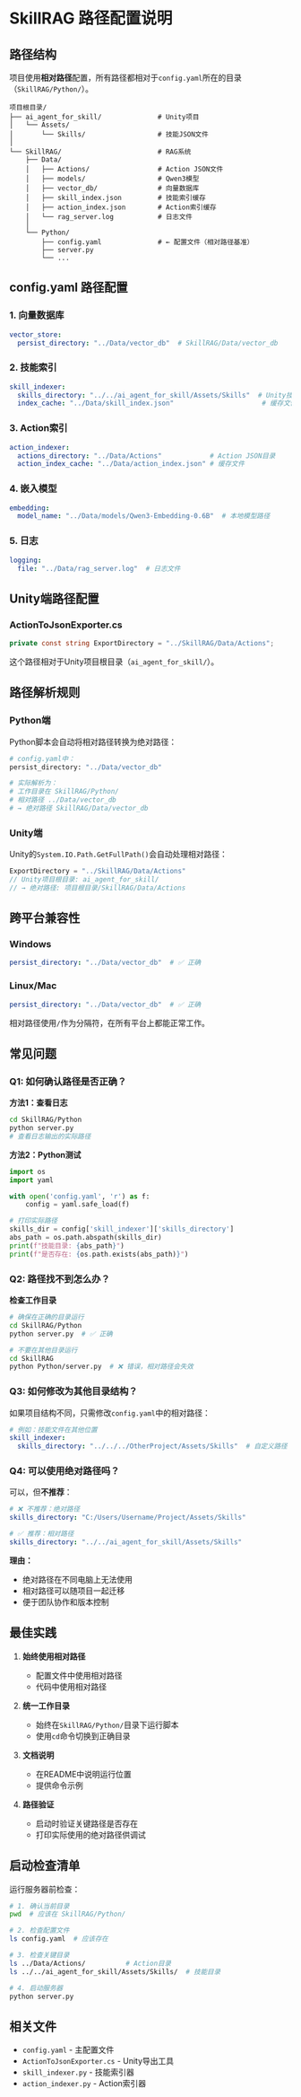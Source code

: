 # SkillRAG 路径配置说明

## 路径结构

项目使用**相对路径**配置，所有路径都相对于`config.yaml`所在的目录（`SkillRAG/Python/`）。

```
项目根目录/
├── ai_agent_for_skill/              # Unity项目
│   └── Assets/
│       └── Skills/                  # 技能JSON文件
│
└── SkillRAG/                        # RAG系统
    ├── Data/
    │   ├── Actions/                 # Action JSON文件
    │   ├── models/                  # Qwen3模型
    │   ├── vector_db/               # 向量数据库
    │   ├── skill_index.json         # 技能索引缓存
    │   ├── action_index.json        # Action索引缓存
    │   └── rag_server.log           # 日志文件
    │
    └── Python/
        ├── config.yaml              # ← 配置文件（相对路径基准）
        ├── server.py
        └── ...
```

## config.yaml 路径配置

### 1. 向量数据库
```yaml
vector_store:
  persist_directory: "../Data/vector_db"  # SkillRAG/Data/vector_db
```

### 2. 技能索引
```yaml
skill_indexer:
  skills_directory: "../../ai_agent_for_skill/Assets/Skills"  # Unity技能目录
  index_cache: "../Data/skill_index.json"                      # 缓存文件
```

### 3. Action索引
```yaml
action_indexer:
  actions_directory: "../Data/Actions"            # Action JSON目录
  action_index_cache: "../Data/action_index.json" # 缓存文件
```

### 4. 嵌入模型
```yaml
embedding:
  model_name: "../Data/models/Qwen3-Embedding-0.6B"  # 本地模型路径
```

### 5. 日志
```yaml
logging:
  file: "../Data/rag_server.log"  # 日志文件
```

## Unity端路径配置

### ActionToJsonExporter.cs
```csharp
private const string ExportDirectory = "../SkillRAG/Data/Actions";
```

这个路径相对于Unity项目根目录（`ai_agent_for_skill/`）。

## 路径解析规则

### Python端
Python脚本会自动将相对路径转换为绝对路径：

```python
# config.yaml中：
persist_directory: "../Data/vector_db"

# 实际解析为：
# 工作目录在 SkillRAG/Python/
# 相对路径 ../Data/vector_db
# → 绝对路径 SkillRAG/Data/vector_db
```

### Unity端
Unity的`System.IO.Path.GetFullPath()`会自动处理相对路径：

```csharp
ExportDirectory = "../SkillRAG/Data/Actions"
// Unity项目根目录: ai_agent_for_skill/
// → 绝对路径: 项目根目录/SkillRAG/Data/Actions
```

## 跨平台兼容性

### Windows
```yaml
persist_directory: "../Data/vector_db"  # ✅ 正确
```

### Linux/Mac
```yaml
persist_directory: "../Data/vector_db"  # ✅ 正确
```

相对路径使用`/`作为分隔符，在所有平台上都能正常工作。

## 常见问题

### Q1: 如何确认路径是否正确？

**方法1：查看日志**
```bash
cd SkillRAG/Python
python server.py
# 查看日志输出的实际路径
```

**方法2：Python测试**
```python
import os
import yaml

with open('config.yaml', 'r') as f:
    config = yaml.safe_load(f)

# 打印实际路径
skills_dir = config['skill_indexer']['skills_directory']
abs_path = os.path.abspath(skills_dir)
print(f"技能目录: {abs_path}")
print(f"是否存在: {os.path.exists(abs_path)}")
```

### Q2: 路径找不到怎么办？

**检查工作目录**
```bash
# 确保在正确的目录运行
cd SkillRAG/Python
python server.py  # ✅ 正确

# 不要在其他目录运行
cd SkillRAG
python Python/server.py  # ❌ 错误，相对路径会失效
```

### Q3: 如何修改为其他目录结构？

如果项目结构不同，只需修改`config.yaml`中的相对路径：

```yaml
# 例如：技能文件在其他位置
skill_indexer:
  skills_directory: "../../../OtherProject/Assets/Skills"  # 自定义路径
```

### Q4: 可以使用绝对路径吗？

可以，但**不推荐**：

```yaml
# ❌ 不推荐：绝对路径
skills_directory: "C:/Users/Username/Project/Assets/Skills"

# ✅ 推荐：相对路径
skills_directory: "../../ai_agent_for_skill/Assets/Skills"
```

**理由：**
- 绝对路径在不同电脑上无法使用
- 相对路径可以随项目一起迁移
- 便于团队协作和版本控制

## 最佳实践

1. **始终使用相对路径**
   - 配置文件中使用相对路径
   - 代码中使用相对路径

2. **统一工作目录**
   - 始终在`SkillRAG/Python/`目录下运行脚本
   - 使用`cd`命令切换到正确目录

3. **文档说明**
   - 在README中说明运行位置
   - 提供命令示例

4. **路径验证**
   - 启动时验证关键路径是否存在
   - 打印实际使用的绝对路径供调试

## 启动检查清单

运行服务器前检查：

```bash
# 1. 确认当前目录
pwd  # 应该在 SkillRAG/Python/

# 2. 检查配置文件
ls config.yaml  # 应该存在

# 3. 检查关键目录
ls ../Data/Actions/          # Action目录
ls ../../ai_agent_for_skill/Assets/Skills/  # 技能目录

# 4. 启动服务器
python server.py
```

## 相关文件

- `config.yaml` - 主配置文件
- `ActionToJsonExporter.cs` - Unity导出工具
- `skill_indexer.py` - 技能索引器
- `action_indexer.py` - Action索引器
